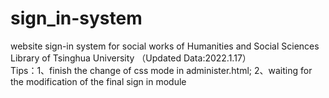 # sign_in-system
website sign-in system for social works of Humanities and Social Sciences Library of Tsinghua University （Updated Data:2022.1.17）         
Tips：1、finish the change of css mode in administer.html; 
2、waiting for the modification of the final sign in module

